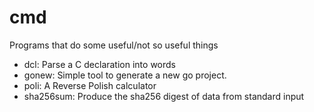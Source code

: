 # cmd
Programs that do some useful/not so useful things

- dcl: Parse a C declaration into words
- gonew: Simple tool to generate a new go project.
- poli: A Reverse Polish calculator
- sha256sum: Produce the sha256 digest of data from standard input
